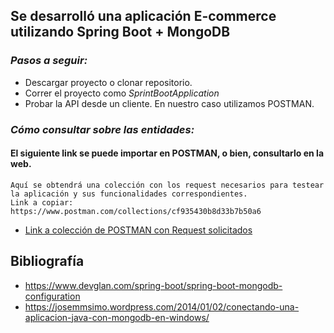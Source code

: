 
## Se desarrolló una aplicación E-commerce utilizando Spring Boot + MongoDB

### _Pasos a seguir:_
- Descargar proyecto o clonar repositorio.
- Correr el proyecto como _SprintBootApplication_
- Probar la API desde un cliente. En nuestro caso utilizamos POSTMAN.

### _Cómo consultar sobre las entidades:_
#### El siguiente link se puede importar en POSTMAN, o bien, consultarlo en la web. 
~~~
Aquí se obtendrá una colección con los request necesarios para testear la aplicación y sus funcionalidades correspondientes.
Link a copiar: https://www.postman.com/collections/cf935430b8d33b7b50a6
~~~
- [Link a colección de POSTMAN con Request solicitados](https://www.getpostman.com/collections/cf935430b8d33b7b50a6)

## Bibliografía
- https://www.devglan.com/spring-boot/spring-boot-mongodb-configuration
- https://josemmsimo.wordpress.com/2014/01/02/conectando-una-aplicacion-java-con-mongodb-en-windows/
